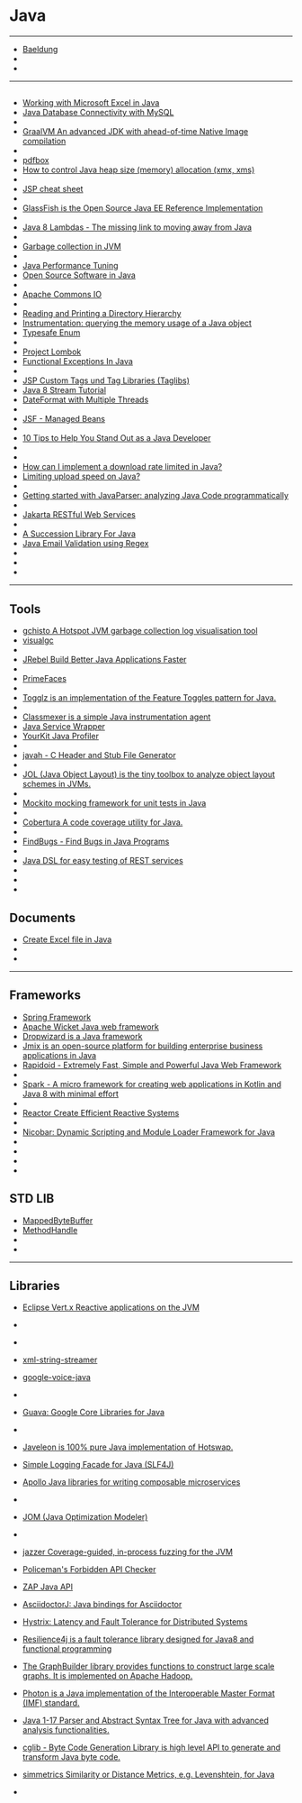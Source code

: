 # Java


---

- [Baeldung](https://www.baeldung.com/)
- []()
- []()

---

## 
- [Working with Microsoft Excel in Java](https://www.baeldung.com/java-microsoft-excel)
- [Java Database Connectivity with MySQL](https://www.javatpoint.com/example-to-connect-to-the-mysql-database)
- []()
- [GraalVM An advanced JDK with ahead-of-time Native Image compilation](https://www.graalvm.org/)
- []()
- [pdfbox](https://svn.apache.org/viewvc/pdfbox/trunk/examples/src/main/java/org/apache/pdfbox/examples/util/PDFMergerExample.java?view=markup)
- [How to control Java heap size (memory) allocation (xmx, xms)](https://alvinalexander.com/blog/post/java/java-xmx-xms-memory-heap-size-control/)
- []()
- [JSP cheat sheet ](http://www.cheat-sheets.org/saved-copy/card20.pdf)
- []()
- [GlassFish is the Open Source Java EE Reference Implementation](https://javaee.github.io/glassfish/)
- []()
- [Java 8 Lambdas - The missing link to moving away from Java](https://jazzy.id.au/2013/03/28/java_8_lambdas_the_missing_link_to_moving_away_from_java.html)
- []()
- [Garbage collection in JVM](https://de.slideshare.net/aragozin/garbage-collection-in-jvm-mailru-fin)
- []()
- [Java Performance Tuning](http://www.javaperformancetuning.com/)
- [Open Source Software in Java](https://java-source.net/)
- []()
- [Apache Commons IO](https://commons.apache.org/proper/commons-io/)
- []()
- [Reading and Printing a Directory Hierarchy](http://www.java2s.com/Code/Java/File-Input-Output/ReadingandPrintingaDirectoryHierarchy.htm)
- [Instrumentation: querying the memory usage of a Java object](https://www.javamex.com/tutorials/memory/instrumentation.shtml)
- [Typesafe Enum](http://www.javacamp.org/designPattern/enum.html)
- []()
- [Project Lombok](https://projectlombok.org/)
- [Functional Exceptions In Java](https://8thlight.com/insights/functional-exceptions-in-java)
- []()
- [JSP Custom Tags und Tag Libraries (Taglibs)](https://www.torsten-horn.de/techdocs/jsp-taglibs.htm)
- [Java 8 Stream Tutorial](https://winterbe.com/posts/2014/07/31/java8-stream-tutorial-examples/)
- [DateFormat with Multiple Threads](http://fahdshariff.blogspot.com/2010/08/dateformat-with-multiple-threads.html)
- []()
- [JSF - Managed Beans](https://www.tutorialspoint.com/jsf/jsf_managed_beans.htm)
- []()
- [10 Tips to Help You Stand Out as a Java Developer](https://betterprogramming.pub/10-tips-to-help-you-stand-out-as-a-java-developer-9865516584ae)
- []()
- []()
- [How can I implement a download rate limited in Java?](https://stackoverflow.com/questions/2761823/how-can-i-implement-a-download-rate-limited-in-java)
- [Limiting upload speed on Java?](https://stackoverflow.com/questions/6271409/limiting-upload-speed-on-java)
- []()
- [Getting started with JavaParser: analyzing Java Code programmatically](https://tomassetti.me/getting-started-with-javaparser-analyzing-java-code-programmatically/)
- []()
- [Jakarta RESTful Web Services](https://jakarta.ee/specifications/restful-ws/3.0/)
- []()
- [A Succession Library For Java](https://hackernoon.com/a-succession-library-for-java-3beeab7acf9c#.5axdhhyqc)
- [Java Email Validation using Regex](https://howtodoinjava.com/java/regex/java-regex-validate-email-address/)
- []()
- []()
- []()

---

## Tools
- [gchisto A Hotspot JVM garbage collection log visualisation tool](https://github.com/jewes/gchisto)
- [visualgc](https://www.oracle.com/java/technologies/visual-garbage-collection-monitoring-tool.html)
- []()
- [JRebel Build Better Java Applications Faster](https://www.jrebel.com/)
- []()
- [PrimeFaces](https://www.primefaces.org/)
- []()
- [Togglz is an implementation of the Feature Toggles pattern for Java. ](https://www.togglz.org/)
- []()
- [Classmexer is a simple Java instrumentation agent ](https://www.javamex.com/classmexer/)
- [Java Service Wrapper ](https://wrapper.tanukisoftware.com/doc/german/product-overview.html)
- [YourKit Java Profiler](https://www.yourkit.com/java/profiler/features/)
- []()
- [javah - C Header and Stub File Generator](https://docs.oracle.com/javase/7/docs/technotes/tools/windows/javah.html)
- []()
- [JOL (Java Object Layout) is the tiny toolbox to analyze object layout schemes in JVMs. ](https://openjdk.org/projects/code-tools/jol/)
- []()
- [Mockito mocking framework for unit tests in Java](https://site.mockito.org/)
- []()
- [Cobertura A code coverage utility for Java.](https://github.com/cobertura/cobertura)
- []()
- [FindBugs - Find Bugs in Java Programs](https://findbugs.sourceforge.net/)
- []()
- [Java DSL for easy testing of REST services ](https://github.com/rest-assured/rest-assured)
- []()
- []()
- []()

## Documents
- [Create Excel file in Java](https://stackoverflow.com/questions/1176080/create-excel-file-in-java)
- []()
- []()


---

## Frameworks
- [Spring Framework](https://spring.io/projects/spring-framework)
- [Apache Wicket Java web framework ](https://wicket.apache.org/)
- [Dropwizard is a Java framework ](https://www.dropwizard.io/en/stable/)
- [ Jmix is an open-source platform for building enterprise business applications in Java](https://www.jmix.io/)
- [Rapidoid - Extremely Fast, Simple and Powerful Java Web Framework](https://www.rapidoid.org/)
- []()
- [Spark - A micro framework for creating web applications in Kotlin and Java 8 with minimal effort](http://sparkjava.com/)
- []()
- [Reactor  Create Efficient Reactive Systems ](https://projectreactor.io/)
- []()
- [Nicobar: Dynamic Scripting and Module Loader Framework for Java](https://github.com/Netflix/Nicobar)
- []()
- []()
- []()
- []()

## STD LIB
- [MappedByteBuffer](https://docs.oracle.com/javase/7/docs/api/java/nio/MappedByteBuffer.html)
- [MethodHandle](https://docs.oracle.com/javase/7/docs/api/java/lang/invoke/MethodHandle.html)
- []()
- []()


---

## Libraries
- [Eclipse Vert.x Reactive applications on the JVM](https://vertx.io/)
- []()
- []()

- [xml-string-streamer](https://github.com/prewk/xml-string-streamer)
- [google-voice-java](https://code.google.com/archive/p/google-voice-java/)
- []()
- [Guava: Google Core Libraries for Java](https://github.com/google/guava)
- []()
- [Javeleon is 100% pure Java implementation of Hotswap. ](http://wiki.apidesign.org/wiki/Javaleon)
- [Simple Logging Facade for Java (SLF4J)](https://www.slf4j.org/)
- [Apollo Java libraries for writing composable microservices ](https://github.com/spotify/apollo)
- []()
- [JOM (Java Optimization Modeler)](https://www.net2plan.com/jom/index.php)
- []()
- [jazzer Coverage-guided, in-process fuzzing for the JVM ](https://github.com/CodeIntelligenceTesting/jazzer)
- [Policeman's Forbidden API Checker](https://github.com/policeman-tools/forbidden-apis)
- [ZAP Java API](https://github.com/zaproxy/zap-api-java)
- [AsciidoctorJ: Java bindings for Asciidoctor](https://github.com/asciidoctor/asciidoctorj)
- [Hystrix: Latency and Fault Tolerance for Distributed Systems](https://github.com/Netflix/Hystrix)
- [Resilience4j is a fault tolerance library designed for Java8 and functional programming ](https://github.com/resilience4j/resilience4j)
- [The GraphBuilder library provides functions to construct large scale graphs. It is implemented on Apache Hadoop. ](https://github.com/intel/graphbuilder)
- [Photon is a Java implementation of the Interoperable Master Format (IMF) standard.](https://github.com/Netflix/photon)
- [Java 1-17 Parser and Abstract Syntax Tree for Java with advanced analysis functionalities. ](https://github.com/javaparser/javaparser)
- [cglib - Byte Code Generation Library is high level API to generate and transform Java byte code. ](https://github.com/cglib/cglib)
- [ simmetrics Similarity or Distance Metrics, e.g. Levenshtein, for Java ](https://github.com/Simmetrics/simmetrics)
- []()





























